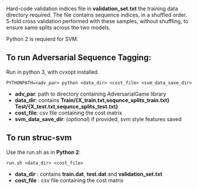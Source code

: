 Hard-code validation indices file in **validation_set.txt** the training data directory required. The file contains sequence indices, in a shuffled order. 5-fold cross validation performed with these samples, without shuffling, to ensure same splits across the two models. 

Python 2 is requierd for SVM.

## To run Adversarial Sequence Tagging:
Run in python 3, with cvxopt installed. 

`PYTHONPATH=<adv_par> python <data_dir> <cost_file> <svm_data_save_dir>`

- **adv_par**: path to directory containing AdversarialGame library
- **data_dir**: contains **Train/{X_train.txt,sequnce_splits_train.txt} Test/{X_test.txt,sequnce_splits_test.txt}**
- **cost_file**: csv file containing the cost matrix
- **svm_data_save_dir**: (_optional_) if provided, svm style features saved


## To run struc-svm

Use the run<span/>.sh as in **Python 2**:

`run.sh <data_dir> <cost_file>`

- **data_dir** : contains **train.dat**, **test.dat** and **validation_set.txt**
- **cost_file** : csv file containing the cost matrix

